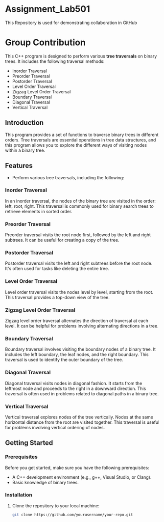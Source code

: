 # Assignment_Lab501
This Repository is used for demonstrating collaboration in GitHub


# Group Contribution

This C++ program is designed to perform various **tree traversals** on binary trees. It includes the following traversal methods:

- Inorder Traversal
- Preorder Traversal
- Postorder Traversal
- Level Order Traversal
- Zigzag Level Order Traversal
- Boundary Traversal
- Diagonal Traversal
- Vertical Traversal

## Introduction

This program provides a set of functions to traverse binary trees in different orders. Tree traversals are essential operations in tree data structures, and this program allows you to explore the different ways of visiting nodes within a binary tree.

## Features

- Perform various tree traversals, including the following:

### Inorder Traversal

In an inorder traversal, the nodes of the binary tree are visited in the order: left, root, right. This traversal is commonly used for binary search trees to retrieve elements in sorted order.

### Preorder Traversal

Preorder traversal visits the root node first, followed by the left and right subtrees. It can be useful for creating a copy of the tree.

### Postorder Traversal

Postorder traversal visits the left and right subtrees before the root node. It's often used for tasks like deleting the entire tree.

### Level Order Traversal

Level order traversal visits the nodes level by level, starting from the root. This traversal provides a top-down view of the tree.

### Zigzag Level Order Traversal

Zigzag level order traversal alternates the direction of traversal at each level. It can be helpful for problems involving alternating directions in a tree.

### Boundary Traversal

Boundary traversal involves visiting the boundary nodes of a binary tree. It includes the left boundary, the leaf nodes, and the right boundary. This traversal is used to identify the outer boundary of the tree.

### Diagonal Traversal

Diagonal traversal visits nodes in diagonal fashion. It starts from the leftmost node and proceeds to the right in a downward direction. This traversal is often used in problems related to diagonal paths in a binary tree.

### Vertical Traversal

Vertical traversal explores nodes of the tree vertically. Nodes at the same horizontal distance from the root are visited together. This traversal is useful for problems involving vertical ordering of nodes.

## Getting Started

### Prerequisites

Before you get started, make sure you have the following prerequisites:

- A C++ development environment (e.g., g++, Visual Studio, or Clang).
- Basic knowledge of binary trees.

### Installation

1. Clone the repository to your local machine:

   ```bash
   git clone https://github.com/yourusername/your-repo.git
